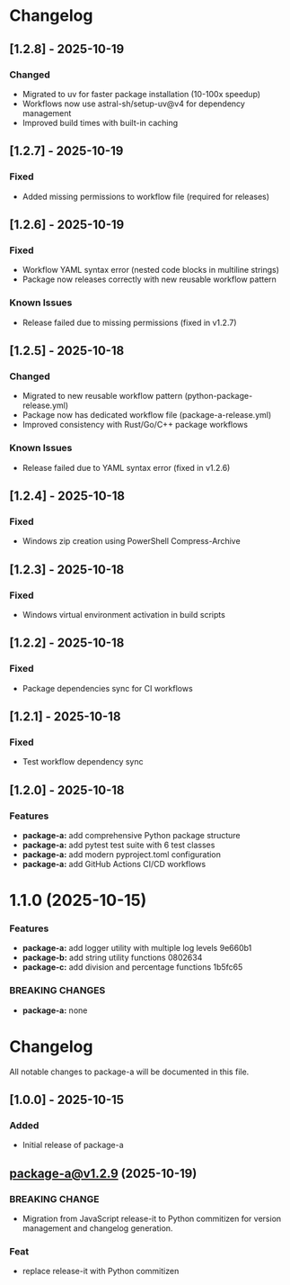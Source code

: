 # Changelog

## [1.2.8] - 2025-10-19

### Changed

- Migrated to uv for faster package installation (10-100x speedup)
- Workflows now use astral-sh/setup-uv@v4 for dependency management
- Improved build times with built-in caching

## [1.2.7] - 2025-10-19

### Fixed

- Added missing permissions to workflow file (required for releases)

## [1.2.6] - 2025-10-19

### Fixed

- Workflow YAML syntax error (nested code blocks in multiline strings)
- Package now releases correctly with new reusable workflow pattern

### Known Issues

- Release failed due to missing permissions (fixed in v1.2.7)

## [1.2.5] - 2025-10-18

### Changed

- Migrated to new reusable workflow pattern (python-package-release.yml)
- Package now has dedicated workflow file (package-a-release.yml)
- Improved consistency with Rust/Go/C++ package workflows

### Known Issues

- Release failed due to YAML syntax error (fixed in v1.2.6)

## [1.2.4] - 2025-10-18

### Fixed

- Windows zip creation using PowerShell Compress-Archive

## [1.2.3] - 2025-10-18

### Fixed

- Windows virtual environment activation in build scripts

## [1.2.2] - 2025-10-18

### Fixed

- Package dependencies sync for CI workflows

## [1.2.1] - 2025-10-18

### Fixed

- Test workflow dependency sync

## [1.2.0] - 2025-10-18

### Features

- **package-a:** add comprehensive Python package structure
- **package-a:** add pytest test suite with 6 test classes
- **package-a:** add modern pyproject.toml configuration
- **package-a:** add GitHub Actions CI/CD workflows

# 1.1.0 (2025-10-15)

### Features

- **package-a:** add logger utility with multiple log levels 9e660b1
- **package-b:** add string utility functions 0802634
- **package-c:** add division and percentage functions 1b5fc65

### BREAKING CHANGES

- **package-a:** none

# Changelog

All notable changes to package-a will be documented in this file.

## [1.0.0] - 2025-10-15

### Added

- Initial release of package-a

## package-a@v1.2.9 (2025-10-19)

### BREAKING CHANGE

- Migration from JavaScript release-it to Python commitizen for version management and changelog generation.

### Feat

- replace release-it with Python commitizen
